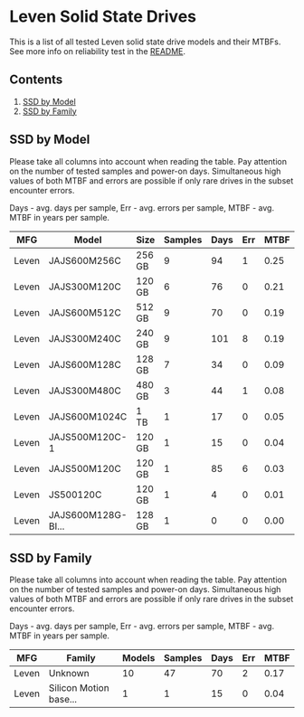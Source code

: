 Leven Solid State Drives
========================

This is a list of all tested Leven solid state drive models and their MTBFs. See
more info on reliability test in the [README](https://github.com/linuxhw/SMART).

Contents
--------

1. [ SSD by Model  ](#ssd-by-model)
2. [ SSD by Family ](#ssd-by-family)

SSD by Model
------------

Please take all columns into account when reading the table. Pay attention on the
number of tested samples and power-on days. Simultaneous high values of both MTBF
and errors are possible if only rare drives in the subset encounter errors.

Days - avg. days per sample,
Err  - avg. errors per sample,
MTBF - avg. MTBF in years per sample.

| MFG       | Model              | Size   | Samples | Days  | Err   | MTBF |
|-----------|--------------------|--------|---------|-------|-------|------|
| Leven     | JAJS600M256C       | 256 GB | 9       | 94    | 1     | 0.25   |
| Leven     | JAJS300M120C       | 120 GB | 6       | 76    | 0     | 0.21   |
| Leven     | JAJS600M512C       | 512 GB | 9       | 70    | 0     | 0.19   |
| Leven     | JAJS300M240C       | 240 GB | 9       | 101   | 8     | 0.19   |
| Leven     | JAJS600M128C       | 128 GB | 7       | 34    | 0     | 0.09   |
| Leven     | JAJS300M480C       | 480 GB | 3       | 44    | 1     | 0.08   |
| Leven     | JAJS600M1024C      | 1 TB   | 1       | 17    | 0     | 0.05   |
| Leven     | JAJS500M120C-1     | 120 GB | 1       | 15    | 0     | 0.04   |
| Leven     | JAJS500M120C       | 120 GB | 1       | 85    | 6     | 0.03   |
| Leven     | JS500120C          | 120 GB | 1       | 4     | 0     | 0.01   |
| Leven     | JAJS600M128G-BI... | 128 GB | 1       | 0     | 0     | 0.00   |

SSD by Family
-------------

Please take all columns into account when reading the table. Pay attention on the
number of tested samples and power-on days. Simultaneous high values of both MTBF
and errors are possible if only rare drives in the subset encounter errors.

Days - avg. days per sample,
Err  - avg. errors per sample,
MTBF - avg. MTBF in years per sample.

| MFG       | Family                 | Models | Samples | Days  | Err   | MTBF |
|-----------|------------------------|--------|---------|-------|-------|------|
| Leven     | Unknown                | 10     | 47      | 70    | 2     | 0.17   |
| Leven     | Silicon Motion base... | 1      | 1       | 15    | 0     | 0.04   |
